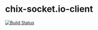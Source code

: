 chix-socket.io-client
==============

[![Build Status](https://travis-ci.org/nodule/socket.io-client.png)](https://travis-ci.org/nodule/socket.io-client)
